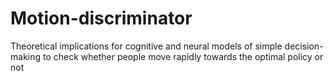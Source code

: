 # Motion-discriminator

Theoretical implications for cognitive and neural models of simple decision-making to check whether people move rapidly towards the optimal policy or not
